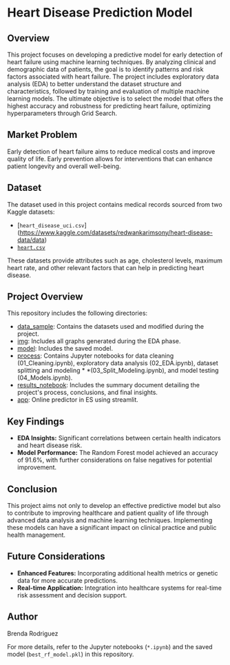 # Heart Disease Prediction Model

## Overview
This project focuses on developing a predictive model for early detection of heart failure using machine learning techniques. By analyzing clinical and demographic data of patients, the goal is to identify patterns and risk factors associated with heart failure. The project includes exploratory data analysis (EDA) to better understand the dataset structure and characteristics, followed by training and evaluation of multiple machine learning models. The ultimate objective is to select the model that offers the highest accuracy and robustness for predicting heart failure, optimizing hyperparameters through Grid Search.

## Market Problem
Early detection of heart failure aims to reduce medical costs and improve quality of life. Early prevention allows for interventions that can enhance patient longevity and overall well-being.

## Dataset
The dataset used in this project contains medical records sourced from two Kaggle datasets:
- [`heart_disease_uci.csv`] (https://www.kaggle.com/datasets/redwankarimsony/heart-disease-data/data)
- [`heart.csv`](https://www.kaggle.com/datasets/fedesoriano/heart-failure-prediction/data)

These datasets provide attributes such as age, cholesterol levels, maximum heart rate, and other relevant factors that can help in predicting heart disease.

## Project Overview
This repository includes the following directories:

* [data_sample](https://github.com/BrendzRdgz/Proyecto_ML/tree/main/data_sample): Contains the datasets used and modified during the project.
* [img](https://github.com/BrendzRdgz/Proyecto_ML/tree/main/img): Includes all graphs generated during the EDA phase.
* [model](https://github.com/BrendzRdgz/Proyecto_ML/tree/main/model): Includes the saved model.
* [process](https://github.com/BrendzRdgz/Proyecto_ML/tree/main/process): Contains Jupyter notebooks for data cleaning (01_Cleaning.ipynb), exploratory data analysis (02_EDA.ipynb), dataset splitting and modeling * *(03_Split_Modeling.ipynb), and model testing (04_Models.ipynb).
* [results_notebook](https://github.com/BrendzRdgz/Proyecto_ML/tree/main/results_notebook): Includes the summary document detailing the project's process, conclusions, and final insights.
* [app](https://github.com/BrendzRdgz/Proyecto_ML/tree/main/app): Online predictor in ES using streamlit.

## Key Findings
- **EDA Insights:** Significant correlations between certain health indicators and heart disease risk.
- **Model Performance:** The Random Forest model achieved an accuracy of 91.6%, with further considerations on false negatives for potential improvement.

## Conclusion
This project aims not only to develop an effective predictive model but also to contribute to improving healthcare and patient quality of life through advanced data analysis and machine learning techniques. Implementing these models can have a significant impact on clinical practice and public health management.

## Future Considerations
- **Enhanced Features:** Incorporating additional health metrics or genetic data for more accurate predictions.
- **Real-time Application:** Integration into healthcare systems for real-time risk assessment and decision support.

## Author
Brenda Rodriguez

For more details, refer to the Jupyter notebooks (`*.ipynb`) and the saved model (`best_rf_model.pkl`) in this repository.